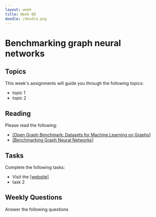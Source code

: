 ```yaml
---
layout: week
title: Week 08
doodle: /doodle.png
---
```


# Benchmarking graph neural networks

## Topics

This week's assignments will guide you through the following topics:
* topic 1
* topic 2

## Reading

Please read the following:
*  [[Open Graph Benchmark: Datasets for Machine Learning on Graphs]](https://arxiv.org/pdf/2005.00687.pdf)
*  [[Benchmarking Graph Neural Networks]](https://arxiv.org/pdf/2003.00982.pdf)



## Tasks

Complete the following tasks:
* Visit the  [[website]](https://ogb.stanford.edu/)
* task 2

## Weekly Questions

Answer the following questions
